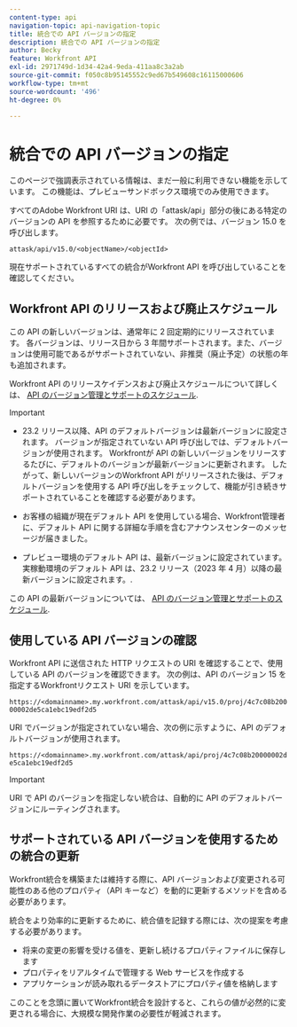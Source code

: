 ```yaml
---
content-type: api
navigation-topic: api-navigation-topic
title: 統合での API バージョンの指定
description: 統合での API バージョンの指定
author: Becky
feature: Workfront API
exl-id: 2971749d-1d34-42a4-9eda-411aa8c3a2ab
source-git-commit: f050c8b95145552c9ed67b549608c16115000606
workflow-type: tm+mt
source-wordcount: '496'
ht-degree: 0%

---
```


# 統合での API バージョンの指定

<span class="preview">このページで強調表示されている情報は、まだ一般に利用できない機能を示しています。 この機能は、プレビューサンドボックス環境でのみ使用できます。</span>

すべてのAdobe Workfront URI は、URI の「attask/api」部分の後にある特定のバージョンの API を参照するために必要です。 次の例では、バージョン 15.0 を呼び出します。

`attask/api/v15.0/<objectName>/<objectId>`

現在サポートされているすべての統合がWorkfront API を呼び出していることを確認してください。

## Workfront API のリリースおよび廃止スケジュール

この API の新しいバージョンは、通常年に 2 回定期的にリリースされています。 各バージョンは、リリース日から 3 年間サポートされます。また、バージョンは使用可能であるがサポートされていない、非推奨（廃止予定）の状態の年も追加されます。

Workfront API のリリースケイデンスおよび廃止スケジュールについて詳しくは、 [API のバージョン管理とサポートのスケジュール](../../wf-api/api/api-version-support-schedule.md).

>[!IMPORTANT]
>
>* 23.2 リリース以降、API のデフォルトバージョンは最新バージョンに設定されます。 バージョンが指定されていない API 呼び出しでは、デフォルトバージョンが使用されます。 Workfrontが API の新しいバージョンをリリースするたびに、デフォルトのバージョンが最新バージョンに更新されます。 したがって、新しいバージョンのWorkfront API がリリースされた後は、デフォルトバージョンを使用する API 呼び出しをチェックして、機能が引き続きサポートされていることを確認する必要があります。
>
>* お客様の組織が現在デフォルト API を使用している場合、Workfront管理者に、デフォルト API に関する詳細な手順を含むアナウンスセンターのメッセージが届きました。
>
>* <span class="preview">プレビュー環境のデフォルト API は、最新バージョンに設定されています。 実稼動環境のデフォルト API は、23.2 リリース（2023 年 4 月）以降の最新バージョンに設定されます。</span>.
>
>この API の最新バージョンについては、 [API のバージョン管理とサポートのスケジュール](../../wf-api/api/api-version-support-schedule.md).


## 使用している API バージョンの確認

Workfront API に送信された HTTP リクエストの URI を確認することで、使用している API のバージョンを確認できます。 次の例は、API のバージョン 15 を指定するWorkfrontリクエスト URI を示しています。

`https://<domainname>.my.workfront.com/attask/api/v15.0/proj/4c7c08b20000002de5ca1ebc19edf2d5`

URI でバージョンが指定されていない場合、次の例に示すように、API のデフォルトバージョンが使用されます。

`https://<domainname>.my.workfront.com/attask/api/proj/4c7c08b20000002de5ca1ebc19edf2d5`

>[!IMPORTANT]
>
> URI で API のバージョンを指定しない統合は、自動的に API のデフォルトバージョンにルーティングされます。

## サポートされている API バージョンを使用するための統合の更新

Workfront統合を構築または維持する際に、API バージョンおよび変更される可能性のある他のプロパティ（API キーなど）を動的に更新するメソッドを含める必要があります。

統合をより効率的に更新するために、統合値を記録する際には、次の提案を考慮する必要があります。

* 将来の変更の影響を受ける値を、更新し続けるプロパティファイルに保存します
* プロパティをリアルタイムで管理する Web サービスを作成する
* アプリケーションが読み取れるデータストアにプロパティ値を格納します

このことを念頭に置いてWorkfront統合を設計すると、これらの値が必然的に変更される場合に、大規模な開発作業の必要性が軽減されます。
